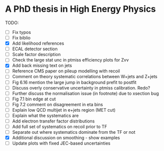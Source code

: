 # A PhD thesis in High Energy Physics

TODO:

- [ ] Fix typos
- [ ] Fix biblio
- [x] Add likelihood references
- [ ] ECAL detector section
- [ ] Scale factor description
- [ ] Check the large stat unc in ptmiss efficiency plots for Zvv
- [x] Add back missing text on jets
- [ ] Reference CMS paper on pileup modelling with recoil
- [ ] Comment on theory systematic correlations between W+jets and Z+jets
- [ ] Fig 6.16 mention the large jump in background prefit to postfit
- [ ] Discuss overly conservative uncertainty in ptmiss calibration. Redo?
- [ ] Further discuss the normalisation issue (in footnote) due to xsection bug
- [ ] Fig 7.1 bin edge at cut
- [ ] Fig 7.2 comment on disagreement in eta bins
- [ ] Explain low QCD multijet in e+jets region (MET cut)
- [ ] Explain what the systematics are
- [ ] Add electron transfer factor distributions
- [ ] Add full set of systematics on recoil prior to TF
- [ ] Separate out where systematics dominate from the TF or not
- [x] Additional discussion on smoothing - show examples
- [ ] Update plots with fixed JEC-based uncertainties
